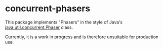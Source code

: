 # concurrent-phasers

This package implements "Phasers" in the style of Java's [java.util.concurrent.Phaser](https://docs.oracle.com/javase/8/docs/api/java/util/concurrent/Phaser.html) class. 

Currently, it is a work in progress and is therefore unsuitable for production use.
